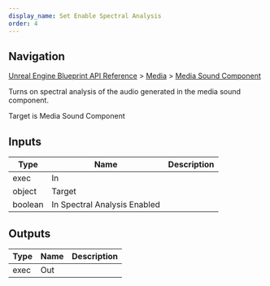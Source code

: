 ```yaml
---
display_name: Set Enable Spectral Analysis
order: 4
---
```

## Navigation

[Unreal Engine Blueprint API Reference](https://dev.epicgames.com/documentation/en-us/unreal-engine/BlueprintAPI) > [Media](https://dev.epicgames.com/documentation/en-us/unreal-engine/BlueprintAPI/Media) > [Media Sound Component](https://dev.epicgames.com/documentation/en-us/unreal-engine/BlueprintAPI/Media/MediaSoundComponent)

Turns on spectral analysis of the audio generated in the media sound component.

Target is Media Sound Component

## Inputs

| Type | Name | Description |
| --- | --- | --- |
| exec | In |  |
| object | Target |  |
| boolean | In Spectral Analysis Enabled |  |

## Outputs

| Type | Name | Description |
| --- | --- | --- |
| exec | Out |  |
